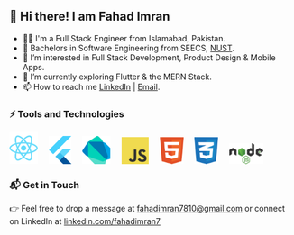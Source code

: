 ## 👋 Hi there! I am Fahad Imran

- 👨‍💻 I'm a Full Stack Engineer from Islamabad, Pakistan.
- 🏫 Bachelors in Software Engineering from SEECS, [NUST](https://nust.edu.pk/).
- 👀 I’m interested in Full Stack Development, Product Design & Mobile Apps.
- 🚀 I’m currently exploring Flutter & the MERN Stack.
- 📫 How to reach me [LinkedIn](https://www.linkedin.com/in/fahadimran7/) | [Email](mailto:fahadimran7810@gmail.com).

### ⚡ Tools and Technologies

<p>
  <img src="./upload/react-2.svg" width="50"/>
  &nbsp; &nbsp;
  <img src="./upload/flutter-logo.svg" width="40"/>
  &nbsp; &nbsp;
  <img src="./upload/dart.svg" width="50"/>
  &nbsp; &nbsp;
  <img src="./upload/logo-javascript.svg" width="48"/>
  &nbsp; &nbsp;
  <img src="./upload/html-1.svg" width="42"/>
  &nbsp; &nbsp;
  <img src="./upload/css-3.svg" width="42"/>
  &nbsp; &nbsp;
  <img src="./upload/nodejs-1.svg" width="60"/>
  &nbsp; &nbsp;
</p>

### 📬 Get in Touch
 
 👉 Feel free to drop a message at [fahadimran7810@gmail.com](mailto:fahadimran7810@gmail.com) or connect on LinkedIn at [linkedin.com/fahadimran7](https://linkedin.com/in/fahadimran7) 
